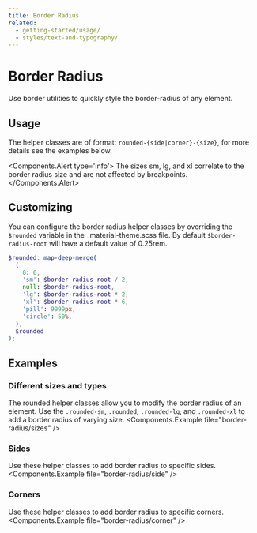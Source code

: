 ```yaml
---
title: Border Radius
related:
  - getting-started/usage/
  - styles/text-and-typography/
---
```


# Border Radius

Use border utilities to quickly style the border-radius of any element.

## Usage

The helper classes are of format: `rounded-{side|corner}-{size}`, for more details see the examples below.

<Components.Alert type='info'>
The sizes sm, lg, and xl correlate to the border radius size and are not affected by breakpoints.
</Components.Alert>

## Customizing

You can configure the border radius helper classes by overriding the `$rounded` variable in the \_material-theme.scss file. By default `$border-radius-root` will have a default value of 0.25rem.

```scss
$rounded: map-deep-merge(
  (
    0: 0,
    'sm': $border-radius-root / 2,
    null: $border-radius-root,
    'lg': $border-radius-root * 2,
    'xl': $border-radius-root * 6,
    'pill': 9999px,
    'circle': 50%,
  ),
  $rounded
);
```

## Examples

### Different sizes and types

The rounded helper classes allow you to modify the border radius of an element. Use the `.rounded-sm`, `.rounded`, `.rounded-lg`, and `.rounded-xl` to add a border radius of varying size.
<Components.Example file="border-radius/sizes" />

### Sides

Use these helper classes to add border radius to specific sides.
<Components.Example file="border-radius/side" />

### Corners

Use these helper classes to add border radius to specific corners.
<Components.Example file="border-radius/corner" />
